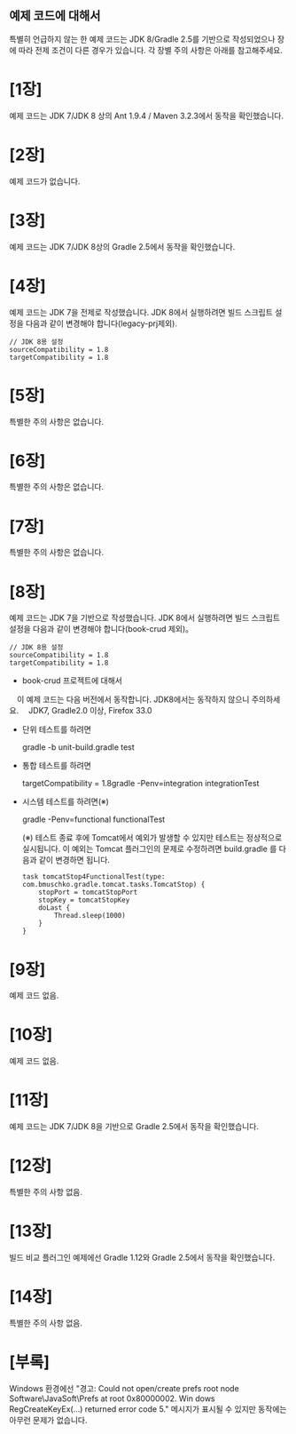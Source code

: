 ## 예제 코드에 대해서

특별히 언급하지 않는 한 예제 코드는 JDK 8/Gradle 2.5를 기반으로 작성되었으나
장에 따라 전제 조건이 다른 경우가 있습니다.
각 장별 주의 사항은 아래를 참고해주세요.

# [1장]
예제 코드는 JDK 7/JDK 8 상의 Ant 1.9.4 / Maven 3.2.3에서 동작을 확인했습니다.


# [2장]
예제 코드가 없습니다.


# [3장]
예제 코드는 JDK 7/JDK 8상의 Gradle 2.5에서 동작을 확인했습니다.


# [4장]
예제 코드는 JDK 7을 전제로 작성했습니다.
JDK 8에서 실행하려면 빌드 스크립트 설정을 다음과 같이 변경해야 합니다(legacy-prj제외).

    // JDK 8용 설정
    sourceCompatibility = 1.8
    targetCompatibility = 1.8


# [5장]
특별한 주의 사항은 없습니다.


# [6장]
특별한 주의 사항은 없습니다.


# [7장]
특별한 주의 사항은 없습니다.

# [8장]
예제 코드는 JDK 7을 기반으로 작성했습니다.
JDK 8에서 실행하려면 빌드 스크립트 설정을 다음과 같이 변경해야 합니다(book-crud 제외)。

    // JDK 8용 설정
    sourceCompatibility = 1.8
    targetCompatibility = 1.8

* book-crud 프로젝트에 대해서

　이 예제 코드는 다음 버전에서 동작합니다. JDK8에서는 동작하지 않으니 주의하세요.
　JDK7, Gradle2.0 이상, Firefox 33.0

* 단위 테스트를 하려면
    
   gradle -b unit-build.gradle test

* 통합 테스트를 하려면
    
    targetCompatibility = 1.8gradle -Penv=integration integrationTest

* 시스템 테스트를 하려면(※)
    
  gradle -Penv=functional functionalTest

    (※) 테스트 종료 후에 Tomcat에서 예외가 발생할 수 있지만 테스트는 정상적으로 실시됩니다.
         이 예외는 Tomcat 플러그인의 문제로 수정하려면 build.gradle 를 다음과 같이 변경하면 됩니다.

      task tomcatStop4FunctionalTest(type: com.bmuschko.gradle.tomcat.tasks.TomcatStop) {
          stopPort = tomcatStopPort
          stopKey = tomcatStopKey
          doLast {
              Thread.sleep(1000)
          }
      }

# [9장]
예제 코드 없음.


# [10장]
예제 코드 없음.


# [11장]
예제 코드는 JDK 7/JDK 8을 기반으로 Gradle 2.5에서 동작을 확인했습니다.


# [12장]
특별한 주의 사항 없음.


# [13장]
빌드 비교 플러그인 예제에선 Gradle 1.12와 Gradle 2.5에서 동작을 확인했습니다.


# [14장]
특별한 주의 사항 없음.


# [부록]
Windows 환경에선
 "경고: Could not open/create prefs root node Software\JavaSoft\Prefs at root 0x80000002. Win dows RegCreateKeyEx(...) returned error code 5."
메시지가 표시될 수 있지만 동작에는 아무런 문제가 없습니다.


